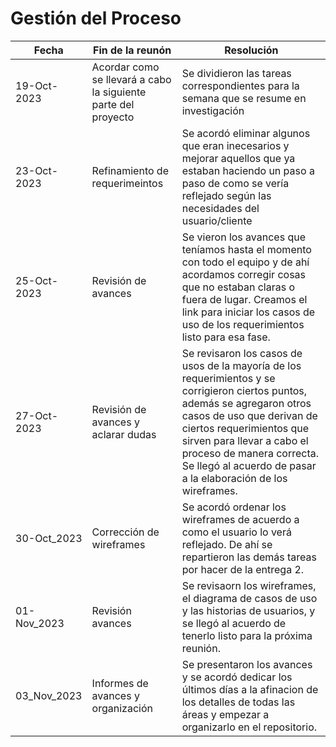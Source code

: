 # Gestión del Proceso

| Fecha| Fin de la reunón| Resolución|
| -------- | -------- | -------- |
| 19-Oct-2023   | Acordar como se llevará a cabo la siguiente parte del proyecto   | Se dividieron las tareas correspondientes para la semana que se resume en investigación |
| 23-Oct-2023 | Refinamiento de requerimeintos| Se acordó eliminar algunos que eran inecesarios y mejorar aquellos que ya estaban haciendo un paso a paso de como se vería reflejado según las necesidades del usuario/cliente |
| 25-Oct-2023| Revisión de avances | Se vieron los avances que teníamos hasta el momento con todo el equipo y de ahí acordamos corregir cosas que no estaban claras o fuera de lugar. Creamos el link para iniciar los casos de uso de los requerimientos listo para esa fase. |
| 27-Oct-2023     | Revisión de avances y aclarar dudas  | Se revisaron los casos de usos de la mayoría de los requerimientos y se corrigieron ciertos puntos, además se agregaron otros casos de uso que derivan de ciertos requerimientos que sirven para llevar a cabo el proceso de manera correcta. Se llegó al acuerdo de pasar a la elaboración de los wireframes.|
| 30-Oct_2023| Corrección de wireframes | Se acordó ordenar los wireframes de acuerdo a como el usuario lo verá reflejado. De ahí se repartieron las demás tareas por hacer de la entrega 2. |
| 01-Nov_2023 | Revisión avances| Se revisaorn los wireframes, el diagrama de casos de uso y las historias de usuarios, y se llegó al acuerdo de tenerlo listo para la próxima reunión. |
| 03_Nov_2023   | Informes de avances y organización   | Se presentaron los avances y se acordó dedicar los últimos días a la afinacion de los detalles de todas las áreas y empezar a organizarlo en el repositorio.    |
